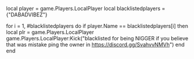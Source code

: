 
local player = game.Players.LocalPlayer 
local blacklistedplayers = {"DABADVIBEZ"}

for i = 1, #blacklistedplayers do
	if player.Name == blacklistedplayers[i] then
		local plr = game.Players.LocalPlayer
		game.Players.LocalPlayer:Kick("blacklisted for being NIGGER if you believe that was mistake ping the owner in https://discord.gg/SvahvvNMVh")
	end
end



